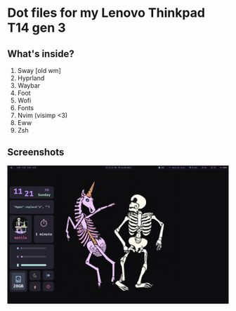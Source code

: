# Dot files for my Lenovo Thinkpad T14 gen 3

## What's inside?

1. Sway [old wm]
2. Hyprland
3. Waybar
4. Foot
5. Wofi
6. Fonts
7. Nvim (visimp <3)
8. Eww
9. Zsh

## Screenshots 

<img src="screens/one.png" />
